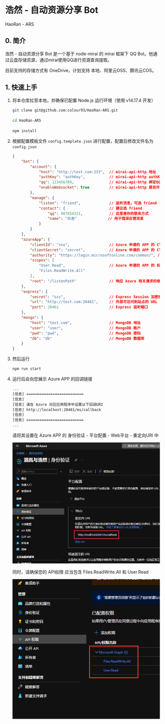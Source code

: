 # 浩然 - 自动资源分享 Bot

HaoRan - ARS

## 0. 简介

浩然 - 自动资源分享 Bot 是一个基于 node-mirai 的 mirai 框架下 QQ Bot。他通过云盘存储资源，通过mirai使用QQ进行资源查询提取。

目前支持的存储方式有 OneDrive，计划支持 本地、阿里云OSS、腾讯云COS。

## 1. 快速上手

1. 将本仓库拉至本地，并确保已配置 Node.js 运行环境（使用 v14.17.4 开发）

    ```bash
    git clone git@github.com:colour93/HaoRan-ARS.git

    cd HaoRan-ARS

    npm install
    ```

2. 根据配置模板文件 ```config.template.json``` 进行配置，配置后修改文件名为 ```config.json```

    ```json
    {
        "bot": {
            "account": {
                "host": "http://test.com:233",  // mirai-api-http 地址
                "authKey": "authKey",           // mirai-api-http authKey
                "qq": 123456789,                // mirai-api-http 绑定QQ
                "enableWebsocket": true         // mirai-api-http 是否开启WS
            },
            "manage": {
                "listen": "friend",             // 监听消息，可选 friend | group | all
                "contact": {                    // 建议选 friend
                    "qq": 987654321,            // 这里是你的联系方式
                    "name": "玖叁"              // 用于错误反馈消息
                }
            }
        },
        "azureApp": {
            "clientId": "xxx",                  // Azure 申请的 APP 的 ClientID
            "clientSecret": "secret",           // Azure 申请的 APP 的 ClientSecret
            "authority": "https://login.microsoftonline.com/common/", // 固定为此即可
            "scopes": [
                "User.Read",                    // Azure 申请的 APP 的 权限，固定为此即可
                "Files.ReadWrite.All"
            ],
            "root": "/listenPath"               // 响应 Azure 相关请求的根路径
        },
        "express": {
            "secret": "sss",                    // Express Session 加密密钥
            "url": "http://test.com:20461",     // 外部可访问到站点的 URL (一定要带端口，用于计算 redirectURI
            "port": 20461                       // Express 监听端口
        },
        "mongo": {
            "host": "test.com",                 // MongoDB 地址
            "user": "user",                     // MongoDB 账户
            "pwd": "pwd",                       // MongoDB 密码
            "db": "db"                          // MongoDB 数据库
        }
    }
    ```

3. 然后运行

    ```bash
    npm run start
    ```

4. 运行后会向您展示 Azure APP 的回调链接

    ```bash
    ...
    [信息] ==========================
    [信息] 
    [信息] 请在 Azure 对应应用程序中设置以下回调URI
    [信息] http://localhost:20461/ms/callback
    [信息] 
    [信息] ==========================
    ...
    ```

    请将其设置在 Azure APP 的 身份验证 - 平台配置 - Web平台 - 重定向URI 中

    ![AzureAPP_RedirectURI](/docs/imgs/QuickStart_redirectURI.png)

    同时，请确保您的 API权限 应当包含 Files.ReadWrite.All 和 User.Read

    ![AzureAPP_APIScopes](/docs/imgs/QuickStart_APIScopes.png)
